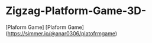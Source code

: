 # Zigzag-Platform-Game-3D-
 [Plaform Game]
[Plaform Game] (https://simmer.io/@anar0306/platofrmgame)
